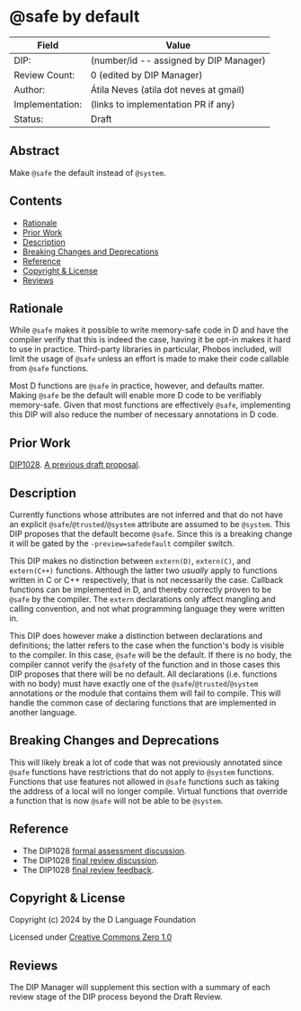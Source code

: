 # @safe by default

| Field           | Value                                                           |
|-----------------|-----------------------------------------------------------------|
| DIP:            | (number/id -- assigned by DIP Manager)                          |
| Review Count:   | 0 (edited by DIP Manager)                                       |
| Author:         | Átila Neves (atila dot neves at gmail)                          |
| Implementation: | (links to implementation PR if any)                             |
| Status:         | Draft                                                           |

## Abstract

Make `@safe` the default instead of `@system`.


## Contents
* [Rationale](#rationale)
* [Prior Work](#prior-work)
* [Description](#description)
* [Breaking Changes and Deprecations](#breaking-changes-and-deprecations)
* [Reference](#reference)
* [Copyright & License](#copyright--license)
* [Reviews](#reviews)

## Rationale

While `@safe` makes it possible to write memory-safe code in D and
have the compiler verify that this is indeed the case, having it be
opt-in makes it hard to use in practice. Third-party libraries in
particular, Phobos included, will limit the usage of `@safe` unless an
effort is made to make their code callable from `@safe` functions.

Most D functions are `@safe` in practice, however, and defaults
matter.  Making `@safe` be the default will enable more D code to be
verifiably memory-safe. Given that most functions are effectively
`@safe`, implementing this DIP will also reduce the number of
necessary annotations in D code.

## Prior Work

[DIP1028](https://github.com/atilaneves/DIPs/blob/master/DIPs/rejected/DIP1028.md).
[A previous draft proposal](https://github.com/dlang/DIPs/pull/153).

## Description

Currently functions whose attributes are not inferred and that do not
have an explicit `@safe`/`@trusted`/`@system` attribute are assumed to
be `@system`. This DIP proposes that the default become `@safe`. Since
this is a breaking change it will be gated by the
`-preview=safedefault` compiler switch.

This DIP makes no distinction between `extern(D)`, `extern(C)`, and
`extern(C++)` functions. Although the latter two *usually* apply to
functions written in C or C++ respectively, that is not necessarily
the case. Callback functions can be implemented in D, and thereby
correctly proven to be `@safe` by the compiler. The `extern`
declarations only affect mangling and calling convention, and not what
programming language they were written in.

This DIP does however make a distinction between declarations and
definitions; the latter refers to the case when the function's body is
visible to the compiler. In this case, `@safe` will be the default.
If there is no body, the compiler cannot verify the `@safe`ty of the
function and in those cases this DIP proposes that there will be no
default. All declarations (i.e. functions with no body) must have
exactly one of the `@safe`/`@trusted`/`@system` annotations or the
module that contains them will fail to compile. This will handle the
common case of declaring functions that are implemented in another
language.


## Breaking Changes and Deprecations

This will likely break a lot of code that was not previously annotated
since `@safe` functions have restrictions that do not apply to
`@system` functions. Functions that use features not allowed in
`@safe` functions such as taking the address of a local will no longer
compile. Virtual functions that override a function that is now
`@safe` will not be able to be `@system`.

## Reference

* The DIP1028 [formal assessment discussion](https://forum.dlang.org/post/rwjxbgsauknjjrvousti@forum.dlang.org).
* The DIP1028 [final review discussion](https://forum.dlang.org/post/jelbtgegkwcjhzwzesig@forum.dlang.org).
* The DIP1028 [final review feedback](https://forum.dlang.org/post/jelbtgegkwcjhzwzesig@forum.dlang.org).

## Copyright & License
Copyright (c) 2024 by the D Language Foundation

Licensed under [Creative Commons Zero 1.0](https://creativecommons.org/publicdomain/zero/1.0/legalcode.txt)

## Reviews
The DIP Manager will supplement this section with a summary of each review stage
of the DIP process beyond the Draft Review.

